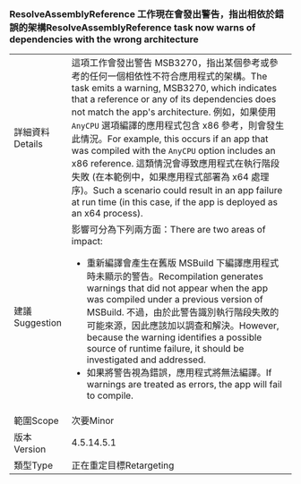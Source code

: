### <a name="resolveassemblyreference-task-now-warns-of-dependencies-with-the-wrong-architecture"></a><span data-ttu-id="3a449-101">ResolveAssemblyReference 工作現在會發出警告，指出相依於錯誤的架構</span><span class="sxs-lookup"><span data-stu-id="3a449-101">ResolveAssemblyReference task now warns of dependencies with the wrong architecture</span></span>

|   |   |
|---|---|
|<span data-ttu-id="3a449-102">詳細資料</span><span class="sxs-lookup"><span data-stu-id="3a449-102">Details</span></span>|<span data-ttu-id="3a449-103">這項工作會發出警告 MSB3270，指出某個參考或參考的任何一個相依性不符合應用程式的架構。</span><span class="sxs-lookup"><span data-stu-id="3a449-103">The task emits a warning, MSB3270, which indicates that a reference or any of its dependencies does not match the app's architecture.</span></span> <span data-ttu-id="3a449-104">例如，如果使用 <code>AnyCPU</code> 選項編譯的應用程式包含 x86 參考，則會發生此情況。</span><span class="sxs-lookup"><span data-stu-id="3a449-104">For example, this occurs if an app that was compiled with the <code>AnyCPU</code> option includes an x86 reference.</span></span> <span data-ttu-id="3a449-105">這類情況會導致應用程式在執行階段失敗 (在本範例中，如果應用程式部署為 x64 處理序)。</span><span class="sxs-lookup"><span data-stu-id="3a449-105">Such a scenario could result in an app failure at run time (in this case, if the app is deployed as an x64 process).</span></span>|
|<span data-ttu-id="3a449-106">建議</span><span class="sxs-lookup"><span data-stu-id="3a449-106">Suggestion</span></span>|<span data-ttu-id="3a449-107">影響可分為下列兩方面：</span><span class="sxs-lookup"><span data-stu-id="3a449-107">There are two areas of impact:</span></span><ul><li><span data-ttu-id="3a449-108">重新編譯會產生在舊版 MSBuild 下編譯應用程式時未顯示的警告。</span><span class="sxs-lookup"><span data-stu-id="3a449-108">Recompilation generates warnings that did not appear when the app was compiled under a previous version of MSBuild.</span></span> <span data-ttu-id="3a449-109">不過，由於此警告識別執行階段失敗的可能來源，因此應該加以調查和解決。</span><span class="sxs-lookup"><span data-stu-id="3a449-109">However, because the warning identifies a possible source of runtime failure, it should be investigated and addressed.</span></span></li><li><span data-ttu-id="3a449-110">如果將警告視為錯誤，應用程式將無法編譯。</span><span class="sxs-lookup"><span data-stu-id="3a449-110">If warnings are treated as errors, the app will fail to compile.</span></span></li></ul>|
|<span data-ttu-id="3a449-111">範圍</span><span class="sxs-lookup"><span data-stu-id="3a449-111">Scope</span></span>|<span data-ttu-id="3a449-112">次要</span><span class="sxs-lookup"><span data-stu-id="3a449-112">Minor</span></span>|
|<span data-ttu-id="3a449-113">版本</span><span class="sxs-lookup"><span data-stu-id="3a449-113">Version</span></span>|<span data-ttu-id="3a449-114">4.5.1</span><span class="sxs-lookup"><span data-stu-id="3a449-114">4.5.1</span></span>|
|<span data-ttu-id="3a449-115">類型</span><span class="sxs-lookup"><span data-stu-id="3a449-115">Type</span></span>|<span data-ttu-id="3a449-116">正在重定目標</span><span class="sxs-lookup"><span data-stu-id="3a449-116">Retargeting</span></span>|

